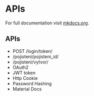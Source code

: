 # APIs

For full documentation visit [mkdocs.org](https://www.mkdocs.org).

## APIs

* POST /login/token/
* /pojisteni/pojisteni_id/
* /pojisteni/vytvor/
* OAuth2
* JWT token
* Http Cookie
* Password Hashing
* Material Docs
